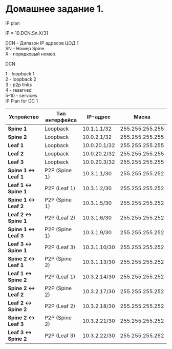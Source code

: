 # Домашнее задание 1.

IP plan    

IP = 10.DCN.Sn.X/31    

DCN - Дипазон IP адресов ЦОД 1    
SN  - Номер Spine   
X   - порядковый номер.  

DCN   

1 - loopback 1  
2 - loopback 2  
3 - p2p links  
4 - reserved   
5-10 - services  
IP Plan for DC 1   

| Устройство           | Тип интерфейса  | IP-адрес          | Маска          |
|----------------------|-----------------|------------------ |----------------|
| **Spine 1**           | Loopback        | 10.1.1.1/32      | 255.255.255.255|
| **Spine 2**           | Loopback        | 10.0.2.1/32      | 255.255.255.255|
| **Leaf 1**            | Loopback        | 10.0.20.1/32     | 255.255.255.255|
| **Leaf 2**            | Loopback        | 10.0.20.2/32     | 255.255.255.255|
| **Leaf 3**            | Loopback        | 10.0.20.3/32     | 255.255.255.255|
| **Spine 1 ↔ Leaf 1**  | P2P (Spine 1)   | 10.3.1.1/30      | 255.255.255.252|
| **Leaf 1 ↔ Spine 1**  | P2P (Leaf 1)    | 10.3.1.2/30      | 255.255.255.252|
| **Spine 1 ↔ Leaf 2**  | P2P (Spine 1)   | 10.3.1.5/30      | 255.255.255.252|
| **Leaf 2 ↔ Spine 1**  | P2P (Leaf 2)    | 10.3.1.6/30      | 255.255.255.252|
| **Spine 1 ↔ Leaf 3**  | P2P (Spine 1)   | 10.3.1.9/30      | 255.255.255.252|
| **Leaf 3 ↔ Spine 1**  | P2P (Leaf 3)    | 10.3.1.10/30     | 255.255.255.252|
| **Spine 2 ↔ Leaf 1**  | P2P (Spine 2)   | 10.3.1.13/30     | 255.255.255.252|
| **Leaf 1 ↔ Spine 2**  | P2P (Leaf 1)    | 10.3.2.14/30     | 255.255.255.252|
| **Spine 2 ↔ Leaf 2**  | P2P (Spine 2)   | 10.3.2.17/30     | 255.255.255.252|
| **Leaf 2 ↔ Spine 2**  | P2P (Leaf 2)    | 10.3.2.18/30     | 255.255.255.252|
| **Spine 2 ↔ Leaf 3**  | P2P (Spine 2)   | 10.3.2.21/30     | 255.255.255.252|
| **Leaf 3 ↔ Spine 2**  | P2P (Leaf 3)    | 10.3.2.22/30     | 255.255.255.252|



